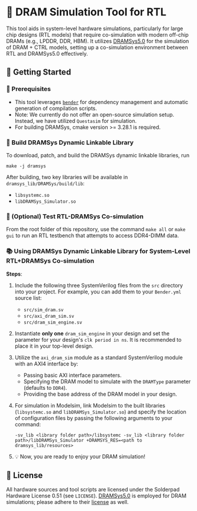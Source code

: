 # 🚀 DRAM Simulation Tool for RTL

This tool aids in system-level hardware simulations, particularly for large chip designs (RTL models) that require co-simulation with modern off-chip DRAMs (e.g., LPDDR, DDR, HBM). It utilizes [DRAMSys5.0](https://github.com/tukl-msd/DRAMSys) for the simulation of DRAM + CTRL models, setting up a co-simulation environment between RTL and DRAMSys5.0 effectively.

## 🚀 Getting Started

### 🔧 Prerequisites

- This tool leverages [`bender`](https://github.com/pulp-platform/bender) for dependency management and automatic generation of compilation scripts.
- Note: We currently do not offer an open-source simulation setup. Instead, we have utilized `Questasim` for simulation.
- For building DRAMSys, cmake version >= 3.28.1 is required.

### 🔨 Build DRAMSys Dynamic Linkable Library

To download, patch, and build the DRAMSys dynamic linkable libraries, run
```shell
make -j dramsys
```

After building, two key libraries will be available in `dramsys_lib/DRAMSys/build/lib`:
- `libsystemc.so`
- `libDRAMSys_Simulator.so`

### 🧪 (Optional) Test RTL-DRAMSys Co-simulation

From the root folder of this repository, use the command `make all` or `make gui` to run an RTL testbench that attempts to access DDR4-DIMM data.

### 📚 Using DRAMSys Dynamic Linkable Library for System-Level RTL+DRAMSys Co-simulation

**Steps**:

1. Include the following three SystemVerilog files from the `src` directory into your project. For example, you can add them to your `Bender.yml` source list:
   - `src/sim_dram.sv`
   - `src/axi_dram_sim.sv`
   - `src/dram_sim_engine.sv`

2. Instantiate **only one** `dram_sim_engine` in your design and set the parameter for your design's `clk period in ns`. It is recommended to place it in your top-level design.

3. Utilize the `axi_dram_sim` module as a standard SystemVerilog module with an AXI4 interface by:
   - Passing basic AXI interface parameters.
   - Specifying the DRAM model to simulate with the `DRAMType` parameter (defaults to `DDR4`).
   - Providing the base address of the DRAM model in your design.

4. For simulation in Modelsim, link Modelsim to the built libraries (`libsystemc.so` and `libDRAMSys_Simulator.so`) and specify the location of configuration files by passing the following arguments to your command:
    ```shell
    -sv_lib <library folder path>/libsystemc -sv_lib <library folder path>/libDRAMSys_Simulator +DRAMSYS_RES=<path to dramsys_lib/resources>
    ```

5. 💡 Now, you are ready to enjoy your DRAM simulation!

## 🎉 License

All hardware sources and tool scripts are licensed under the Solderpad Hardware License 0.51 (see `LICENSE`). [DRAMSys5.0](https://github.com/tukl-msd/DRAMSys) is employed for DRAM simulations; please adhere to their [license](https://github.com/tukl-msd/DRAMSys) as well.
